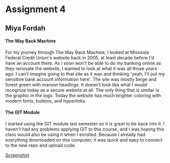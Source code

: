 # Assignment 4
## Miya Fordah
#### The Way Back Machine

For my journey through The Way Back Machine, I looked at Missoula Federal Credit
Union's website back in 2005, at least decade before I'd have an account there.
As I soon won't be able to do my banking online as they renovate the website, I
wanted to look at what it was all those years ago. I can't imagine going to that
site as it was and thinking 'yeah, I'll put my sensitive bank account information
here'. The site was mostly beige and forest green with maroon headings. It doesn't
look like what I would recognize today as a secure website at all. The only
thing that is similar is the graphic in the logo. Today the website has much brighter
coloring with modern fonts, buttons, and hyperlinks.

#### The GIT Module

I started using the GIT module last semester so it is great to be back into it.
I haven't had any problems applying GIT to this course, and I was hoping this
class would also be using it when I enrolled. Because I already had everything
downloaded on this computer, it was quick and easy to connect to the new repo
and upload code.

[Screenshot](./images/assignment-4-githubDesktop.PNG)
